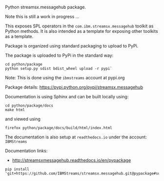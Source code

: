 Python streamsx.messagehub package.

Note this is still a work in progress ...

This exposes SPL operators in the `com.ibm.streamsx.messagehub` toolkit as Python methods.
It is also intended as a template for exposing other toolkits as a template.

Package is organized using standard packaging to upload to PyPi.

The package is uploaded to PyPi in the standard way:
```
cd python/package
python setup.py sdist bdist_wheel upload -r pypi`
```
Note: This is done using the `ibmstreams` account at pypi.org

Package details: https://pypi.python.org/pypi/streamsx.messagehub

Documentation is using Sphinx and can be built locally using:
```
cd python/package/docs
make html
```
and viewed using
```
firefox python/package/docs/build/html/index.html
```

The documentation is also setup at `readthedocs.io` under the account: `IBMStreams`

Documentation links:
* http://streamsxmessagehub.readthedocs.io/en/pypackage

```
pip install 'git+https://github.com/IBMStreams/streamsx.messagehub.git@pypackage#subdirectory=python/package'
```



